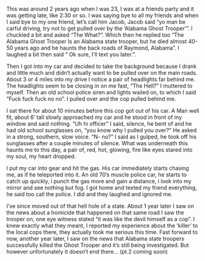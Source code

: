    This was around 2 years ago when I was 23, I was at a friends party and it was getting late, like 2:30 or so. I was saying bye to all my friends and when I said bye to my one friend, let’s call him Jacob, Jacob said “yo man be carful driving, try not to get pulled over by the ‘Alabama Ghost Trooper’”. I chuckled a bit and asked “The What?”. Which then he replied too “The Alabama Ghost Trooper Is an Alabama state trooper, but he died almost 40-50 years ago and he haunts the back roads of Raymond, Alabama”. I laughed a bit then said “ Ok sure, I’ll text you later.”. 

   Then I got into my car and decided to take the background because I drank and little much and didn’t actually want to be pulled over on the main roads. About 3 or 4 miles into my drive I notice a pair of headlights far behind me. The headlights seem to be closing in on me fast, “The Hell?” I muttered to myself. Then an old school police siren and lights wailed on, to which I said “Fuck fuck fuck no no”. I pulled over and the cop pulled behind me. 
   
   I sat there for about 10 minutes before this cop got out of his car. A Man well fit, about 6’ tall slowly approached my car and he stood in front of my window and said nothing. “Uh hi officer” I said, silence, he bent of and he had old school sunglasses on, “you know why I pulled you over?” He asked in a strong, southern, slow voice. “N- no?” I said as I gulped, he took off his sunglasses after a couple minutes of silence. What was underneath this haunts me to this day, a pair of, red, hot, glowing, fire like eyes stared into my soul, my heart dropped. 
        
   I put my car into gear and hit the gas. His car immediately starts chasing me, as if he teleported into it. An old 70’s muscle police car, he starts to catch up quickly, i punch the gas more and gain a distance, i look into my mirror and see nothing but fog. I got home and texted my friend everything, he said too call the police. I did and they laughed and ignored me. 

   I’ve since moved out of that hell hole of a state. About 1 year later I saw on the news about a homicide that happened on that same road I saw the trooper on, one eye witness stated “it was like the devil himself as a cop”. I knew exactly what they meant, I reported my experience about the ‘killer’ to the local cops there, they actually took me serious this time. Fast forward to now, another year later, I saw on the news that Alabama state troopers successfully killed the Ghost Trooper and it’s still being investigated. But however unfortunately it doesn’t end there… (pt.2 coming soon)
